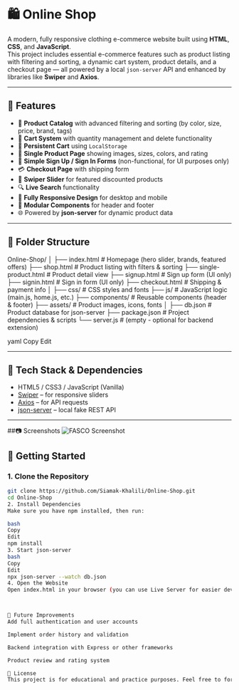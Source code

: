 # 🛍️ Online Shop

A modern, fully responsive clothing e-commerce website built using **HTML**, **CSS**, and **JavaScript**.  
This project includes essential e-commerce features such as product listing with filtering and sorting, a dynamic cart system, product details, and a checkout page — all powered by a local `json-server` API and enhanced by libraries like **Swiper** and **Axios**.

---

## 📌 Features

- 🛒 **Product Catalog** with advanced filtering and sorting (by color, size, price, brand, tags)
- 🧺 **Cart System** with quantity management and delete functionality
- 💾 **Persistent Cart** using `LocalStorage`
- 👕 **Single Product Page** showing images, sizes, colors, and rating
- 🔐 **Simple Sign Up / Sign In Forms** (non-functional, for UI purposes only)
- 💳 **Checkout Page** with shipping form
- 🎯 **Swiper Slider** for featured discounted products
- 🔍 **Live Search** functionality
- 📱 **Fully Responsive Design** for desktop and mobile
- 🧩 **Modular Components** for header and footer
- 🌐 Powered by **json-server** for dynamic product data

---

## 📁 Folder Structure

Online-Shop/
│
├── index.html # Homepage (hero slider, brands, featured offers)
├── shop.html # Product listing with filters & sorting
├── single-product.html # Product detail view
├── signup.html # Sign up form (UI only)
├── signin.html # Sign in form (UI only)
├── checkout.html # Shipping & payment info
│
├── css/ # CSS styles and fonts
├── js/ # JavaScript logic (main.js, home.js, etc.)
├── components/ # Reusable components (header & footer)
├── assets/ # Product images, icons, fonts
│
├── db.json # Product database for json-server
├── package.json # Project dependencies & scripts
└── server.js # (empty - optional for backend extension)

yaml
Copy
Edit

---

## 🧰 Tech Stack & Dependencies

- HTML5 / CSS3 / JavaScript (Vanilla)
- [Swiper](https://swiperjs.com/) – for responsive sliders
- [Axios](https://axios-http.com/) – for API requests
- [json-server](https://github.com/typicode/json-server) – local fake REST API

---

##📷 Screenshots
![FASCO Screenshot](./screenshot.png)

## 🚀 Getting Started

### 1. Clone the Repository
```bash
git clone https://github.com/Siamak-Khalili/Online-Shop.git
cd Online-Shop
2. Install Dependencies
Make sure you have npm installed, then run:

bash
Copy
Edit
npm install
3. Start json-server
bash
Copy
Edit
npx json-server --watch db.json
4. Open the Website
Open index.html in your browser (you can use Live Server for easier development).



🔧 Future Improvements
Add full authentication and user accounts

Implement order history and validation

Backend integration with Express or other frameworks

Product review and rating system

📄 License
This project is for educational and practice purposes. Feel free to fork and modify it for your own learning.
